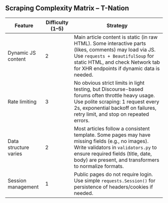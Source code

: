 ## Scraping Complexity Matrix – T-Nation

| Feature               | Difficulty (1–5) | Strategy                                                                 |
|------------------------|------------------|--------------------------------------------------------------------------|
| Dynamic JS content     | 2                | Main article content is static (in raw HTML). Some interactive parts (likes, comments) may load via JS. Use `requests + BeautifulSoup` for static HTML, and check Network tab for XHR endpoints if dynamic data is needed. |
| Rate limiting          | 3                | No obvious strict limits in light testing, but Discourse-based forums often throttle heavy usage. Use polite scraping: 1 request every 2s, exponential backoff on failures, retry limit, and stop on repeated errors. |
| Data structure varies  | 2                | Most articles follow a consistent template. Some pages may have missing fields (e.g., no images). Write validators in `validators.py` to ensure required fields (title, date, body) are present, and transformers to normalize formats. |
| Session management     | 1                | Public pages do not require login. Use simple `requests.Session()` for persistence of headers/cookies if needed. |


